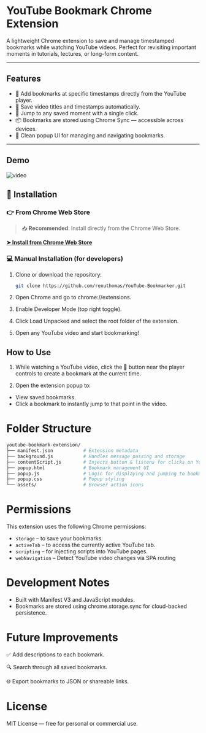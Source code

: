 # YouTube Bookmark Chrome Extension

A lightweight Chrome extension to save and manage timestamped bookmarks while watching YouTube videos. Perfect for revisiting important moments in tutorials, lectures, or long-form content.

---

## Features

- 🔖 Add bookmarks at specific timestamps directly from the YouTube player.
- 🧠 Save video titles and timestamps automatically.
- 🎯 Jump to any saved moment with a single click.
- 📦 Bookmarks are stored using Chrome Sync — accessible across devices.
- 🧩 Clean popup UI for managing and navigating bookmarks.

---

## Demo

![video](https://github.com/user-attachments/assets/9c73a5ad-6bf6-4515-b326-374e23d0dba5)

## 🧩 Installation

### 👉 From Chrome Web Store

> 📥 **Recommended**: Install directly from the Chrome Web Store.

[**➤ Install from Chrome Web Store**](https://chrome.google.com/webstore/detail/YOUR-EXTENSION-ID)

### 💻 Manual Installation (for developers)

1. Clone or download the repository:

   ```bash
   git clone https://github.com/renuthomas/YouTube-Bookmarker.git

   ```

2. Open Chrome and go to chrome://extensions.

3. Enable Developer Mode (top right toggle).

4. Click Load Unpacked and select the root folder of the extension.

5. Open any YouTube video and start bookmarking!

## How to Use

1. While watching a YouTube video, click the 🔖 button near the player controls to create a bookmark at the current time.

2. Open the extension popup to:

- View saved bookmarks.
- Click a bookmark to instantly jump to that point in the video.

# Folder Structure

```bash
youtube-bookmark-extension/
├── manifest.json           # Extension metadata
├── background.js           # Handles message passing and storage
├── contentScript.js        # Injects button & listens for clicks on YouTube pages
├── popup.html              # Bookmark management UI
├── popup.js                # Logic for displaying and jumping to bookmarks
├── popup.css               # Popup styling
└── assets/                 # Browser action icons

```

# Permissions

This extension uses the following Chrome permissions:

- `storage` – to save your bookmarks.
- `activeTab` – to access the currently active YouTube tab.
- `scripting` – for injecting scripts into YouTube pages.
- `webNavigation` – Detect YouTube video changes via SPA routing

# Development Notes

- Built with Manifest V3 and JavaScript modules.
- Bookmarks are stored using chrome.storage.sync for cloud-backed persistence.

# Future Improvements

✅ Add descriptions to each bookmark.

🔍 Search through all saved bookmarks.

🌐 Export bookmarks to JSON or shareable links.

# License

MIT License — free for personal or commercial use.
